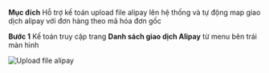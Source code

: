 **Mục đích** Hỗ trợ kế toán upload file alipay lên hệ thống và tự động map giao dịch alipay với đơn hàng theo mã hóa đơn gốc


**Bước 1** Kế toán truy cập trang **Danh sách giao dịch Alipay** từ menu bên trái màn hình


![Upload file alipay](https://user-images.githubusercontent.com/76998374/105316572-a5192080-5bf3-11eb-8413-8ec0b2724619.png)
